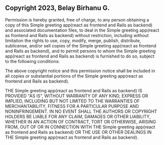 ## Copyright 2023, Belay Birhanu G.

Permission is hereby granted, free of charge, to any person obtaining a copy of this Simple greeting app(react as frontend and Rails as backend) and associated documentation files, to deal in the Simple greeting app(react as frontend and Rails as backend) without restriction, including without limitation the rights to use, copy, modify, merge, publish, distribute, sublicense, and/or sell copies of the Simple greeting app(react as frontend and Rails as backend), and to permit persons to whom the Simple greeting app(react as frontend and Rails as backend) is furnished to do so, subject to the following conditions:

The above copyright notice and this permission notice shall be included in all copies or substantial portions of the Simple greeting app(react as frontend and Rails as backend).

THE Simple greeting app(react as frontend and Rails as backend) IS PROVIDED "AS IS", WITHOUT WARRANTY OF ANY KIND, EXPRESS OR IMPLIED, INCLUDING BUT NOT LIMITED TO THE WARRANTIES OF MERCHANTABILITY, FITNESS FOR A PARTICULAR PURPOSE AND NONINFRINGEMENT. IN NO EVENT SHALL THE AUTHORS OR COPYRIGHT HOLDERS BE LIABLE FOR ANY CLAIM, DAMAGES OR OTHER LIABILITY, WHETHER IN AN ACTION OF CONTRACT, TORT OR OTHERWISE, ARISING FROM, OUT OF OR IN CONNECTION WITH THE Simple greeting app(react as frontend and Rails as backend) OR THE USE OR OTHER DEALINGS IN THE Simple greeting app(react as frontend and Rails as backend).

